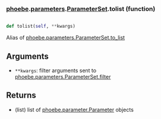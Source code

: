 ### [phoebe](phoebe.md).[parameters](phoebe.parameters.md).[ParameterSet](phoebe.parameters.ParameterSet.md).tolist (function)


```py

def tolist(self, **kwargs)

```



Alias of [phoebe.parameters.ParameterSet.to_list](phoebe.parameters.ParameterSet.to_list.md)

Arguments
---------
* `**kwargs`: filter arguments sent to
    [phoebe.parameters.ParameterSet.filter](phoebe.parameters.ParameterSet.filter.md)

Returns
--------
* (list) list of [phoebe.parameter.Parameter](phoebe.parameter.Parameter.md) objects

